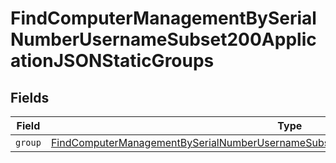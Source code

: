 # FindComputerManagementBySerialNumberUsernameSubset200ApplicationJSONStaticGroups


## Fields

| Field                                                                                                                                                                                                     | Type                                                                                                                                                                                                      | Required                                                                                                                                                                                                  | Description                                                                                                                                                                                               |
| --------------------------------------------------------------------------------------------------------------------------------------------------------------------------------------------------------- | --------------------------------------------------------------------------------------------------------------------------------------------------------------------------------------------------------- | --------------------------------------------------------------------------------------------------------------------------------------------------------------------------------------------------------- | --------------------------------------------------------------------------------------------------------------------------------------------------------------------------------------------------------- |
| `group`                                                                                                                                                                                                   | [FindComputerManagementBySerialNumberUsernameSubset200ApplicationJSONStaticGroupsGroup](../../models/operations/findcomputermanagementbyserialnumberusernamesubset200applicationjsonstaticgroupsgroup.md) | :heavy_minus_sign:                                                                                                                                                                                        | N/A                                                                                                                                                                                                       |